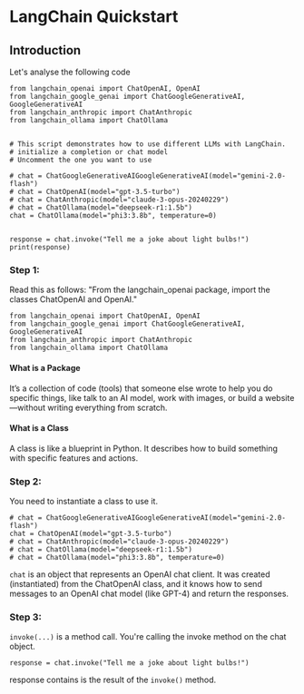 # LangChain Quickstart
## Introduction
Let's analyse the following code
```
from langchain_openai import ChatOpenAI, OpenAI
from langchain_google_genai import ChatGoogleGenerativeAI, GoogleGenerativeAI
from langchain_anthropic import ChatAnthropic
from langchain_ollama import ChatOllama


# This script demonstrates how to use different LLMs with LangChain.
# initialize a completion or chat model
# Uncomment the one you want to use

# chat = ChatGoogleGenerativeAIGoogleGenerativeAI(model="gemini-2.0-flash")
# chat = ChatOpenAI(model="gpt-3.5-turbo")
# chat = ChatAnthropic(model="claude-3-opus-20240229")
# chat = ChatOllama(model="deepseek-r1:1.5b")
chat = ChatOllama(model="phi3:3.8b", temperature=0)


response = chat.invoke("Tell me a joke about light bulbs!")
print(response)
```

### Step 1:
Read this as follows: "From the langchain_openai package, import the classes ChatOpenAI and OpenAI."
```
from langchain_openai import ChatOpenAI, OpenAI
from langchain_google_genai import ChatGoogleGenerativeAI, GoogleGenerativeAI
from langchain_anthropic import ChatAnthropic
from langchain_ollama import ChatOllama
```
#### What is a Package
It’s a collection of code (tools) that someone else wrote to help you do specific things, like talk to an AI model, work with images, or build a website—without writing everything from scratch.

#### What is a Class
A class is like a blueprint in Python. It describes how to build something with specific features and actions.

### Step 2:
You need to instantiate a class to use it.
```
# chat = ChatGoogleGenerativeAIGoogleGenerativeAI(model="gemini-2.0-flash")
chat = ChatOpenAI(model="gpt-3.5-turbo")
# chat = ChatAnthropic(model="claude-3-opus-20240229")
# chat = ChatOllama(model="deepseek-r1:1.5b")
# chat = ChatOllama(model="phi3:3.8b", temperature=0)
```
`chat` is an object that represents an OpenAI chat client.
It was created (instantiated) from the ChatOpenAI class, and it knows how to send messages to an OpenAI chat model (like GPT-4) and return the responses.

### Step 3:
`invoke(...)` is a method call.
You're calling the invoke method on the chat object.
```
response = chat.invoke("Tell me a joke about light bulbs!")
```
response contains is the result of the `invoke()` method.
